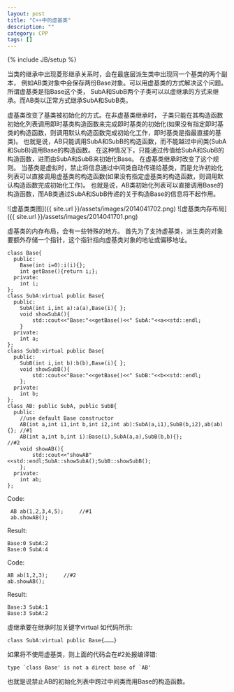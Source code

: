 ```yaml
---
layout: post
title: "C++中的虚基类"
description: ""
category: CPP 
tags: []
---
```

{% include JB/setup %}

当类的继承中出现菱形继承关系时，会在最底层派生类中出现同一个基类的两个副本，
例如AB类对象中会保存两份Base对象。可以用虚基类的方式解决这个问题。所谓虚基类是指Base这个类，
SubA和SubB两个子类可以以虚继承的方式来继承。而AB类以正常方式继承SubA和SubB类。

虚基类改变了基类被初始化的方式。在非虚基类继承时，
子类只能在其构造函数初始化列表调用即时基类构造函数来完成即时基类的初始化(如果没有指定即时基类的构造函数，则调用默认构造函数完成初始化工作，即时基类是指最直接的基类)。
也就是说，AB只能调用SubA和SubB的构造函数，而不能越过中间类(SubA和SubB)调用Base的构造函数。
在这种情况下，只能通过传值给SubA和SubB的构造函数，进而由SubA和SubB来初始化Base。
在虚基类继承时改变了这个规则。
当基类是虚拟时，禁止将信息通过中间类自动传递给基类，而是允许初始化列表可以直接调用虚基类的构造函数(如果没有指定虚基类的构造函数，则调用默认构造函数完成初始化工作)。
也就是说，AB类初始化列表可以直接调用Base的构造函数，而AB类通过SubA和SubB传递的关于构造Base的信息将不起作用。

![虚基类类图]({{ site.url }}/assets/images/2014041702.png)
![虚基类内存布局]({{ site.url }}/assets/images/2014041701.png)

虚基类的内存布局，会有一些特殊的地方。
首先为了支持虚基类，派生类的对象要额外存储一个指针，这个指针指向虚基类对象的地址或偏移地址。
 

	class Base{
	  public:
	    Base(int i=0):i(i){};
	    int getBase(){return i;};
	  private:
	    int i; 
	};
	class SubA:virtual public Base{
	  public:
	    SubA(int i,int a):a(a),Base(i){ };
	    void showSubA(){
	        std::cout<<"Base:"<<getBase()<<" SubA:"<<a<<std::endl;
	    }
	  private:
	    int a;
	};
	class SubB:virtual public Base{
	  public:
	    SubB(int i,int b):b(b),Base(i){ };
	    void showSubB(){
	        std::cout<<"Base:"<<getBase()<<" SubB:"<<b<<std::endl;
	    };
	  private:
	    int b;
	};
	class AB: public SubA, public SubB{
	  public:
	    //use default Base constructor
	    AB(int a,int i1,int b,int i2,int ab):SubA(a,i1),SubB(b,i2),ab(ab){}; //#1
	    AB(int a,int b,int i):Base(i),SubA(a,a),SubB(b,b){};            //#2
	    void showAB(){
	        std::cout<<"showAB"<<std::endl;SubA::showSubA();SubB::showSubB();
	    };
	  private:
	    int ab;
	};
Code:

     AB ab(1,2,3,4,5);     //#1
     ab.showAB();
	 
Result:

	Base:0 SubA:2
	Base:0 SubA:4

Code:

	AB ab(1,2,3);     //#2
	ab.showAB();
	
Result:

	Base:3 SubA:1
	Base:3 SubA:2

虚继承要在继承时加关键字virtual 如代码所示:
          
	class SubA:virtual public Base{………}

如果将不使用虚基类，则上面的代码会在#2处报编译错:
	
	type `class Base' is not a direct base of `AB'

也就是说禁止AB的初始化列表中跨过中间类而用Base的构造函数。
